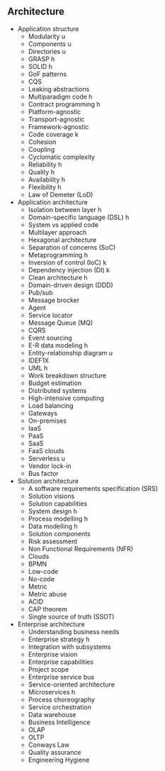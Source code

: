 ## Architecture

- Application structure
  - Modularity u
  - Components u
  - Directories u
  - GRASP h
  - SOLID h
  - GoF patterns
  - CQS
  - Leaking abstractions
  - Multiparadigm code h
  - Contract programming h
  - Platform-agnostic
  - Transport-agnostic
  - Framework-agnostic
  - Code coverage k
  - Cohesion
  - Coupling
  - Cyclomatic complexity
  - Reliability h
  - Quality h
  - Availability h
  - Flexibility h
  - Law of Demeter (LoD)
- Application architecture
  - Isolation between layer h
  - Domain-specific language (DSL) h
  - System vs applied code
  - Multilayer approach
  - Hexagonal architecture
  - Separation of concerns (SoC)
  - Metaprogramming h
  - Inversion of control (IoC) k
  - Dependency injection (DI) k
  - Clean architecture h
  - Domain-driven design (DDD)
  - Pub/sub
  - Message brocker
  - Agent
  - Service locator
  - Message Queue (MQ)
  - CQRS
  - Event sourcing
  - E-R data modeling h
  - Entity-relationship diagram u
  - IDEF1X
  - UML h
  - Work breakdown structure
  - Budget estimation
  - Distributed systems
  - High-intensive computing
  - Load balancing
  - Gateways
  - On-premises
  - IaaS
  - PaaS
  - SaaS
  - FaaS clouds
  - Serverless u
  - Vendor lock-in
  - Bus factor
- Solution architecture
  - A software requirements specification (SRS)
  - Solution visions
  - Solution capabilities
  - System design h
  - Process modelling h
  - Data modelling h
  - Solution components
  - Risk assessment
  - Non Functional Requirements (NFR)
  - Clouds
  - BPMN
  - Low-code
  - No-code
  - Metric
  - Metric abuse
  - ACID
  - CAP theorem
  - Single source of truth (SSOT)
- Enterprise architecture
  - Understanding business needs
  - Enterprise strategy h
  - Integration with subsystems
  - Enterprise vision
  - Enterprise capabilities
  - Project scope
  - Enterprise service bus
  - Service-oriented architecture
  - Microservices h
  - Process choreography
  - Service orchestration
  - Data warehouse
  - Business Intelligence
  - OLAP
  - OLTP
  - Conways Law
  - Quality assurance
  - Engineering Hygiene
